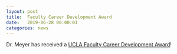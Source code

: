 ```yaml
---
layout: post
title:  Faculty Career Development Award
date:   2019-06-28 00:00:01
categories: news
---
```

Dr. Meyer has received a [UCLA Faculty Career Development Award](https://equity.ucla.edu/programs-resources/funding-opportunities/#fcda)!
